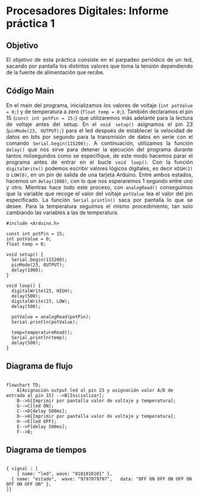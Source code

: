 # Procesadores Digitales: Informe práctica 1

## Objetivo
<div align="justify">
El objetivo de esta práctica consiste en el parpadeo periódico de un led, sacando por pantalla los distintos valores que toma la tensión dependiendo de la fuente de alimentación que recibe.

## Código Main

En el main del programa, inicializamos los valores de voltaje (`int potValue = 0;`) y de temperatura a zero (`float temp = 0;`). También declaramos el pin 15 (`const int potPin = 15;`) que utilizaremos más adelante para la lectura de voltaje antes del setup. En el `void setup()` asignamos el pin 23 (`pinMode(23, OUTPUT);`) para el led después de establecer la velocidad de datos en bits por segundo para la transmisión de datos en serie con el comando `Serial.begin(115200);`. A continuación, utilizamos la función `delay()` que nos sirve para detener la ejecución del programa durante tantos milisegundos como se especifique, de este modo hacemos parar el programa antes de entrar en el bucle `void loop()`. Con la función `digitalWrite()` podemos escribir valores lógicos digitales, es decir `HIGH(1)` o `LOW(0)`, en un pin de salida de una tarjeta Arduino. Entre ambos estados, hacemos un `delay(1000)`, con lo que nos esperaremos 1 segundo entre uno y otro. Mientras hace todo este proceso, con `analogRead()` conseguimos que la variable que recoge el valor del voltaje `potValue` lea el valor del pin especificado. La función `Serial.println()` saca por pantalla lo que se desee. Para la temperatura seguimos el mismo procedimiento, tan solo cambiando las variables a las de temperatura.
</div>

```
#include <Arduino.h>

const int potPin = 15;
int potValue = 0;
float temp = 0;

void setup() {
  Serial.begin(115200);
  pinMode(23, OUTPUT);
  delay(1000);
}

void loop() {
  digitalWrite(23, HIGH);  
  delay(500);                  
  digitalWrite(23, LOW);  
  delay(500);

  potValue = analogRead(potPin);
  Serial.println(potValue);
  
  temp=temperatureRead();
  Serial.println(temp);
  delay(500);
}
```

## Diagrama de flujo

```mermaid

flowchart TD;
    A[Asignación output led al pin 23 y asignación valor A/D de entrada al pin 15] -->B[Inicializar];    
    B-->G[Imprimir por pantalla valor de voltaje y temperatura];
    G-->C[led ON];
    C-->D[delay 500ms];
    D-->H[Imprimir por pantalla valor de voltaje y temperatura];
    H-->E[led OFF];
    E-->F[delay 500ms];
    F-->B;

```

## Diagrama de tiempos

```wavedrom

{ signal : [
    { name: "led", wave: "0101010101" },
  { name: "estado",  wave: "9797979797",   data: "OFF ON OFF ON OFF ON OFF ON OFF ON" },
]}
```
